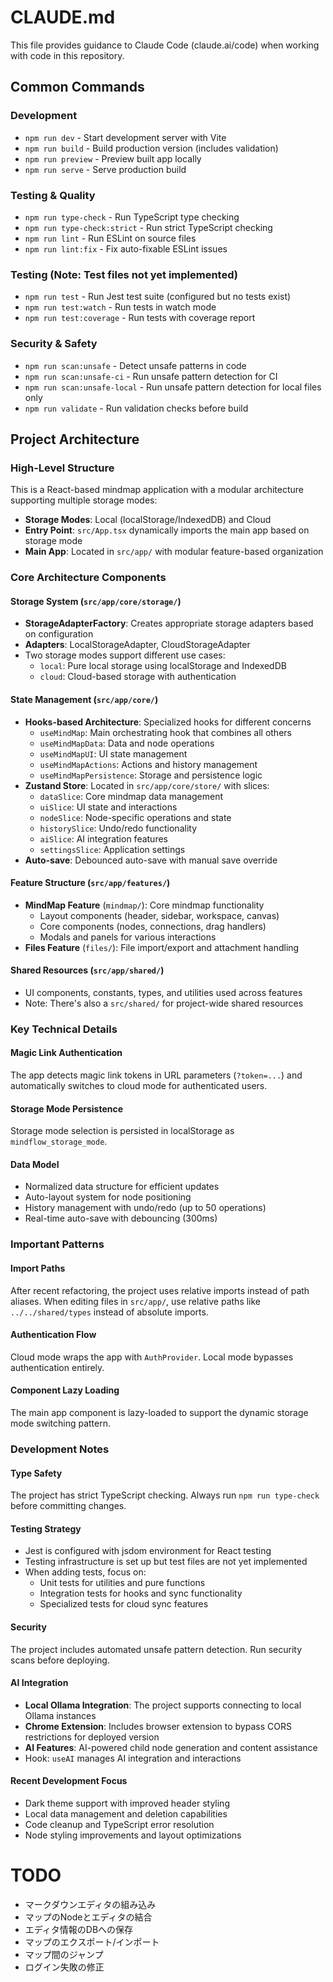 # CLAUDE.md

This file provides guidance to Claude Code (claude.ai/code) when working with code in this repository.

## Common Commands

### Development
- `npm run dev` - Start development server with Vite
- `npm run build` - Build production version (includes validation)
- `npm run preview` - Preview built app locally 
- `npm run serve` - Serve production build

### Testing & Quality
- `npm run type-check` - Run TypeScript type checking
- `npm run type-check:strict` - Run strict TypeScript checking
- `npm run lint` - Run ESLint on source files
- `npm run lint:fix` - Fix auto-fixable ESLint issues

### Testing (Note: Test files not yet implemented)
- `npm run test` - Run Jest test suite (configured but no tests exist)
- `npm run test:watch` - Run tests in watch mode
- `npm run test:coverage` - Run tests with coverage report

### Security & Safety
- `npm run scan:unsafe` - Detect unsafe patterns in code
- `npm run scan:unsafe-ci` - Run unsafe pattern detection for CI
- `npm run scan:unsafe-local` - Run unsafe pattern detection for local files only
- `npm run validate` - Run validation checks before build

## Project Architecture

### High-Level Structure
This is a React-based mindmap application with a modular architecture supporting multiple storage modes:

- **Storage Modes**: Local (localStorage/IndexedDB) and Cloud
- **Entry Point**: `src/App.tsx` dynamically imports the main app based on storage mode
- **Main App**: Located in `src/app/` with modular feature-based organization

### Core Architecture Components

#### Storage System (`src/app/core/storage/`)
- **StorageAdapterFactory**: Creates appropriate storage adapters based on configuration
- **Adapters**: LocalStorageAdapter, CloudStorageAdapter
- Two storage modes support different use cases:
  - `local`: Pure local storage using localStorage and IndexedDB
  - `cloud`: Cloud-based storage with authentication

#### State Management (`src/app/core/`)
- **Hooks-based Architecture**: Specialized hooks for different concerns
  - `useMindMap`: Main orchestrating hook that combines all others
  - `useMindMapData`: Data and node operations
  - `useMindMapUI`: UI state management
  - `useMindMapActions`: Actions and history management
  - `useMindMapPersistence`: Storage and persistence logic
- **Zustand Store**: Located in `src/app/core/store/` with slices:
  - `dataSlice`: Core mindmap data management
  - `uiSlice`: UI state and interactions
  - `nodeSlice`: Node-specific operations and state
  - `historySlice`: Undo/redo functionality
  - `aiSlice`: AI integration features
  - `settingsSlice`: Application settings
- **Auto-save**: Debounced auto-save with manual save override

#### Feature Structure (`src/app/features/`)
- **MindMap Feature** (`mindmap/`): Core mindmap functionality
  - Layout components (header, sidebar, workspace, canvas)
  - Core components (nodes, connections, drag handlers)
  - Modals and panels for various interactions
- **Files Feature** (`files/`): File import/export and attachment handling

#### Shared Resources (`src/app/shared/`)
- UI components, constants, types, and utilities used across features
- Note: There's also a `src/shared/` for project-wide shared resources

### Key Technical Details

#### Magic Link Authentication
The app detects magic link tokens in URL parameters (`?token=...`) and automatically switches to cloud mode for authenticated users.

#### Storage Mode Persistence
Storage mode selection is persisted in localStorage as `mindflow_storage_mode`.

#### Data Model
- Normalized data structure for efficient updates
- Auto-layout system for node positioning
- History management with undo/redo (up to 50 operations)
- Real-time auto-save with debouncing (300ms)

### Important Patterns

#### Import Paths
After recent refactoring, the project uses relative imports instead of path aliases. When editing files in `src/app/`, use relative paths like `../../shared/types` instead of absolute imports.

#### Authentication Flow
Cloud mode wraps the app with `AuthProvider`. Local mode bypasses authentication entirely.

#### Component Lazy Loading
The main app component is lazy-loaded to support the dynamic storage mode switching pattern.

### Development Notes

#### Type Safety
The project has strict TypeScript checking. Always run `npm run type-check` before committing changes.

#### Testing Strategy
- Jest is configured with jsdom environment for React testing
- Testing infrastructure is set up but test files are not yet implemented
- When adding tests, focus on:
  - Unit tests for utilities and pure functions
  - Integration tests for hooks and sync functionality  
  - Specialized tests for cloud sync features

#### Security
The project includes automated unsafe pattern detection. Run security scans before deploying.

#### AI Integration
- **Local Ollama Integration**: The project supports connecting to local Ollama instances
- **Chrome Extension**: Includes browser extension to bypass CORS restrictions for deployed version
- **AI Features**: AI-powered child node generation and content assistance
- Hook: `useAI` manages AI integration and interactions

#### Recent Development Focus
- Dark theme support with improved header styling
- Local data management and deletion capabilities
- Code cleanup and TypeScript error resolution
- Node styling improvements and layout optimizations

# TODO
- マークダウンエディタの組み込み
- マップのNodeとエディタの結合
- エディタ情報のDBへの保存
- マップのエクスポート/インポート
- マップ間のジャンプ
- ログイン失敗の修正